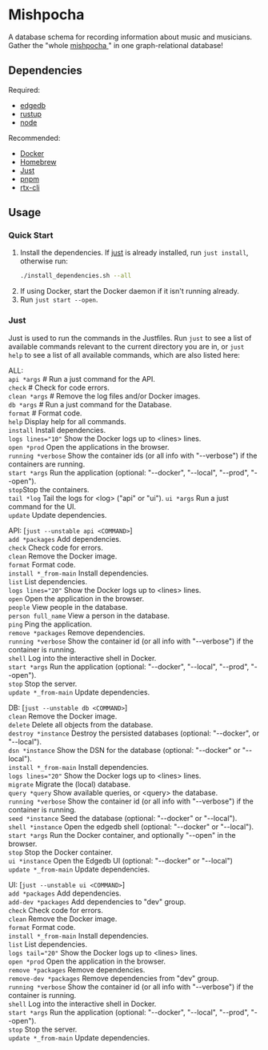  # Mishpocha

 A database schema for recording information about music and musicians. Gather
 the "whole [mishpocha ](https://www.merriam-webster.com/dictionary/mishpachah)" in one graph-relational database!

 ## Dependencies

 Required:

 - [edgedb](https://www.edgedb.com/)
 - [rustup](https://rustup.rs/)
 - [node](https://nodejs.org/en)

 Recommended:

 - [Docker](https://www.docker.com/ "Docker")
 - [Homebrew](https://brew.sh/ "Homebrew")
 - [Just](https://just.systems/man/en/ "Just")
 - [pnpm](https://pnpm.io/ "pnpm")
 - [rtx-cli](https://lib.rs/crates/rtx-cli "rtx")

 ## Usage

 ### Quick Start

 1. Install the dependencies. If [just](https://just.systems/man/en/) is already installed, run `just install`,
    otherwise run:
    ```sh
    ./install_dependencies.sh --all
    ```
 2. If using Docker, start the Docker daemon if it isn't running already.
 3. Run `just start --open`.

 ### Just

 Just is used to run the commands in the Justfiles. Run `just` to see a list of
 available commands relevant to the current directory you are in, or `just help`
 to see a list of all available commands, which are also listed here:

 ALL:  
 `api *args` # Run a just command for the API.  
 `check` # Check for code errors.  
 `clean *args` # Remove the log files and/or Docker images.  
 `db *args` # Run a just command for the Database.  
 `format` # Format code.  
 `help` Display help for all commands.  
 `install` Install dependencies.  
 `logs lines="10"` Show the Docker logs up to \<lines\> lines.  
 `open *prod` Open the applications in the browser.  
 `running *verbose` Show the container ids (or all info with "--verbose") if the
 containers are running.  
 `start *args` Run the application (optional: "--docker", "--local", "--prod", "--open").  
 `stop`Stop the containers.  
 `tail *log` Tail the logs for \<log\> ("api" or "ui").
 `ui *args` Run a just command for the UI.  
 `update` Update dependencies.

 API: [`just --unstable api <COMMAND>`]  
 `add *packages` Add dependencies.  
 `check` Check code for errors.  
 `clean` Remove the Docker image.  
 `format` Format code.  
 `install *_from-main` Install dependencies.  
 `list` List dependencies.  
 `logs lines="20"` Show the Docker logs up to \<lines\> lines.  
 `open` Open the application in the browser.  
 `people` View people in the database.  
 `person full_name` View a person in the database.  
 `ping` Ping the application.  
 `remove *packages` Remove dependencies.  
 `running *verbose` Show the container id (or all info with "--verbose") if the
 container is running.  
 `shell` Log into the interactive shell in Docker.  
 `start *args` Run the application (optional: "--docker", "--local", "--prod",
 "--open").  
 `stop` Stop the server.  
 `update *_from-main` Update dependencies.

 DB: [`just --unstable db <COMMAND>`]  
 `clean` Remove the Docker image.  
 `delete` Delete all objects from the database.  
 `destroy *instance` Destroy the persisted databases (optional: "--docker", or
 "--local").  
 `dsn *instance` Show the DSN for the database (optional: "--docker" or
 "--local").  
 `install *_from-main` Install dependencies.  
 `logs lines="20"` Show the Docker logs up to \<lines\> lines.  
 `migrate` Migrate the (local) database.  
 `query *query` Show available queries, or \<query\> the database.  
 `running *verbose` Show the container id (or all info with "--verbose") if the
 container is running.  
 `seed *instance` Seed the database (optional: "--docker" or "--local").  
 `shell *instance` Open the edgedb shell (optional: "--docker" or "--local").  
 `start *args` Run the Docker container, and optionally "--open" in the browser.  
 `stop` Stop the Docker container.  
 `ui *instance` Open the Edgedb UI (optional: "--docker" or "--local")  
 `update *_from-main` Update dependencies.

 UI: [`just --unstable ui <COMMAND>`]  
 `add *packages` Add dependencies.  
 `add-dev *packages` Add dependencies to "dev" group.  
 `check` Check code for errors.  
 `clean` Remove the Docker image.  
 `format` Format code.  
 `install *_from-main` Install dependencies.  
 `list` List dependencies.  
 `logs tail="20"` Show the Docker logs up to \<lines\> lines.  
 `open *prod` Open the application in the browser.  
 `remove *packages` Remove dependencies.  
 `remove-dev *packages` Remove dependencies from "dev" group.  
 `running *verbose` Show the container id (or all info with "--verbose") if the
 container is running.  
 `shell` Log into the interactive shell in Docker.  
 `start *args` Run the application (optional: "--docker", "--local", "--prod",
 "--open").  
 `stop` Stop the server.  
 `update *_from-main` Update dependencies.
